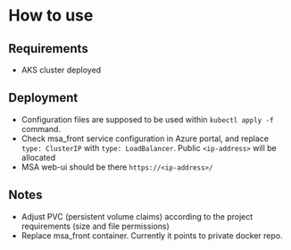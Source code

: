# How to use

## Requirements
 - AKS cluster deployed

## Deployment
 - Configuration files are supposed to be used within `kubectl apply -f` command.
 - Check msa_front service configuration in Azure portal, and replace `type: ClusterIP` with `type: LoadBalancer`. Public `<ip-address>` will be allocated
 - MSA web-ui should be there `https://<ip-address>/`

## Notes
 - Adjust PVC (persistent volume claims) according to the project requirements (size and file permissions)
 - Replace msa_front container. Currently it points to private docker repo.
